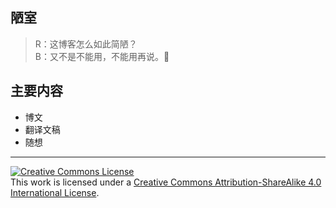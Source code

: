 ## 陋室

>R：这博客怎么如此简陋？  
>B：又不是不能用，不能用再说。🍵

## 主要内容

- 博文
- 翻译文稿
- 随想

---

<a rel="license" href="http://creativecommons.org/licenses/by-sa/4.0/"><img alt="Creative Commons License" style="border-width:0" src="https://i.creativecommons.org/l/by-sa/4.0/88x31.png" /></a><br />This work is licensed under a <a rel="license" href="http://creativecommons.org/licenses/by-sa/4.0/">Creative Commons Attribution-ShareAlike 4.0 International License</a>.